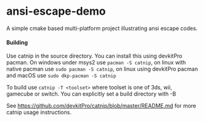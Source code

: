 # ansi-escape-demo

A simple cmake based multi-platform project illustrating ansi escape codes.

#### Building

Use catnip in the source directory. You can install this using devkitPro pacman.
On windows under msys2 use `pacman -S catnip`, on linux with native pacman use
`sudo pacman -S catnip`, on linux using devkitPro pacman and macOS use
`sudo dkp-pacman -S catnip`

To build use `catnip -T <toolset>` where toolset is one of 3ds, wii, gamecube
or switch. You can explicitly set a build directory with -B


See https://github.com/devkitPro/catnip/blob/master/README.md for more catnip
usage instructions.